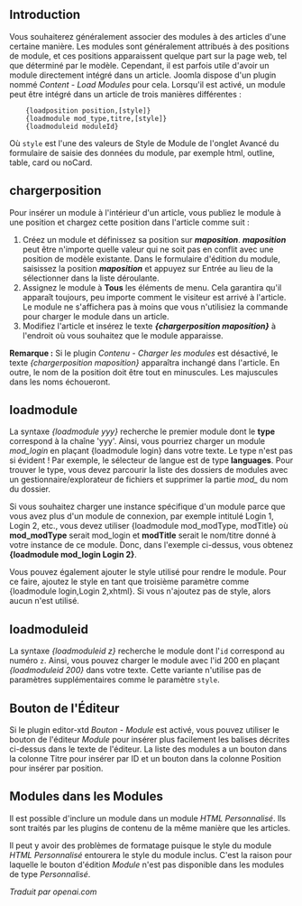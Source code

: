 <!-- Filename: How_do_you_put_a_module_inside_an_article%3F / Display title: Modules à l'intérieur des articles -->

## Introduction

Vous souhaiterez généralement associer des modules à des articles d'une certaine manière. Les modules sont généralement attribués à des positions de module, et ces positions apparaissent quelque part sur la page web, tel que déterminé par le modèle. Cependant, il est parfois utile d'avoir un module directement intégré dans un article. Joomla dispose d'un plugin nommé *Content - Load Modules* pour cela. Lorsqu'il est activé, un module peut être intégré dans un article de trois manières différentes :

```
    {loadposition position,[style]}
    {loadmodule mod_type,titre,[style]}
    {loadmoduleid moduleId}
```

Où `style` est l'une des valeurs de Style de Module de l'onglet Avancé du formulaire de saisie des données du module, par exemple html, outline, table, card ou noCard.

## chargerposition

Pour insérer un module à l'intérieur d'un article, vous publiez le module à une position et chargez cette position dans l'article comme suit :

1. Créez un module et définissez sa position sur ***maposition***. ***maposition*** peut être n'importe quelle valeur qui ne soit pas en conflit avec une position de modèle existante. Dans le formulaire d'édition du module, saisissez la position ***maposition*** et appuyez sur Entrée au lieu de la sélectionner dans la liste déroulante.
2. Assignez le module à **Tous** les éléments de menu. Cela garantira qu'il apparaît toujours, peu importe comment le visiteur est arrivé à l'article. Le module ne s'affichera pas à moins que vous n'utilisiez la commande pour charger le module dans un article.
3. Modifiez l'article et insérez le texte ***{chargerposition maposition}*** à l'endroit où vous souhaitez que le module apparaisse.

**Remarque :** Si le plugin *Contenu - Charger les modules* est désactivé, le texte *{chargerposition maposition}* apparaîtra inchangé dans l'article. En outre, le nom de la position doit être tout en minuscules. Les majuscules dans les noms échoueront.

## loadmodule

La syntaxe *{loadmodule yyy}* recherche le premier module dont le **type** correspond à la chaîne 'yyy'. Ainsi, vous pourriez charger un module *mod_login* en plaçant {loadmodule login} dans votre texte. Le type n'est pas si évident ! Par exemple, le sélecteur de langue est de type **languages**. Pour trouver le type, vous devez parcourir la liste des dossiers de modules avec un gestionnaire/explorateur de fichiers et supprimer la partie *mod_* du nom du dossier.

Si vous souhaitez charger une instance spécifique d'un module parce que vous avez plus d'un module de connexion, par exemple intitulé Login 1, Login 2, etc., vous devez utiliser {loadmodule mod_modType, modTitle} où **mod_modType** serait mod_login et **modTitle** serait le nom/titre donné à votre instance de ce module. Donc, dans l'exemple ci-dessus, vous obtenez **{loadmodule mod_login Login 2}**.

Vous pouvez également ajouter le style utilisé pour rendre le module. Pour ce faire, ajoutez le style en tant que troisième paramètre comme {loadmodule login,Login 2,xhtml}. Si vous n'ajoutez pas de style, alors aucun n'est utilisé.

## loadmoduleid

La syntaxe *{loadmoduleid z}* recherche le module dont l'`id` correspond au numéro `z`. Ainsi, vous pouvez charger le module avec l'id 200 en plaçant *{loadmoduleid 200}* dans votre texte. Cette variante n'utilise pas de paramètres supplémentaires comme le paramètre `style`.

## Bouton de l'Éditeur

Si le plugin editor-xtd *Bouton - Module* est activé, vous pouvez utiliser le bouton de l'éditeur *Module* pour insérer plus facilement les balises décrites ci-dessus dans le texte de l'éditeur. La liste des modules a un bouton dans la colonne Titre pour insérer par ID et un bouton dans la colonne Position pour insérer par position.

## Modules dans les Modules

Il est possible d'inclure un module dans un module *HTML Personnalisé*. Ils sont traités par les plugins de contenu de la même manière que les articles.

Il peut y avoir des problèmes de formatage puisque le style du module *HTML Personnalisé* entourera le style du module inclus. C'est la raison pour laquelle le bouton d'édition *Module* n'est pas disponible dans les modules de type *Personnalisé*.

*Traduit par openai.com*

